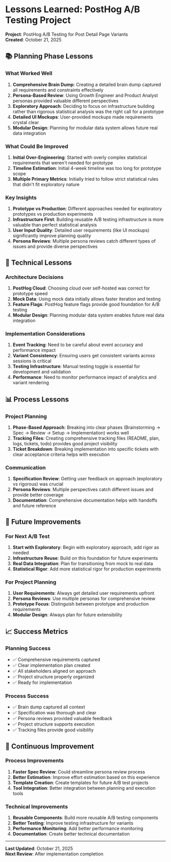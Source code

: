 # Lessons Learned: PostHog A/B Testing Project

**Project**: PostHog A/B Testing for Post Detail Page Variants  
**Created**: October 21, 2025

## 📚 Planning Phase Lessons

### What Worked Well

1. **Comprehensive Brain Dump**: Creating a detailed brain dump captured all requirements and constraints effectively
2. **Persona-Based Review**: Using Growth Engineer and Product Analyst personas provided valuable different perspectives
3. **Exploratory Approach**: Deciding to focus on infrastructure building rather than rigorous statistical analysis was the right call for a prototype
4. **Detailed UI Mockups**: User-provided mockups made requirements crystal clear
5. **Modular Design**: Planning for modular data system allows future real data integration

### What Could Be Improved

1. **Initial Over-Engineering**: Started with overly complex statistical requirements that weren't needed for prototype
2. **Timeline Estimation**: Initial 4-week timeline was too long for prototype scope
3. **Multiple Primary Metrics**: Initially tried to follow strict statistical rules that didn't fit exploratory nature

### Key Insights

1. **Prototype vs Production**: Different approaches needed for exploratory prototypes vs production experiments
2. **Infrastructure First**: Building reusable A/B testing infrastructure is more valuable than perfect statistical analysis
3. **User Input Quality**: Detailed user requirements (like UI mockups) significantly improve planning quality
4. **Persona Reviews**: Multiple persona reviews catch different types of issues and provide diverse perspectives

## 🔧 Technical Lessons

### Architecture Decisions

1. **PostHog Cloud**: Choosing cloud over self-hosted was correct for prototype speed
2. **Mock Data**: Using mock data initially allows faster iteration and testing
3. **Feature Flags**: PostHog feature flags provide good foundation for A/B testing
4. **Modular Design**: Planning modular data system enables future real data integration

### Implementation Considerations

1. **Event Tracking**: Need to be careful about event accuracy and performance impact
2. **Variant Consistency**: Ensuring users get consistent variants across sessions is critical
3. **Testing Infrastructure**: Manual testing toggle is essential for development and validation
4. **Performance**: Need to monitor performance impact of analytics and variant rendering

## 📊 Process Lessons

### Project Planning

1. **Phase-Based Approach**: Breaking into clear phases (Brainstorming → Spec → Review → Setup → Implementation) works well
2. **Tracking Files**: Creating comprehensive tracking files (README, plan, logs, tickets, todo) provides good project visibility
3. **Ticket Breakdown**: Breaking implementation into specific tickets with clear acceptance criteria helps with execution

### Communication

1. **Specification Review**: Getting user feedback on approach (exploratory vs rigorous) was crucial
2. **Persona Reviews**: Multiple perspectives catch different issues and provide better coverage
3. **Documentation**: Comprehensive documentation helps with handoffs and future reference

## 🎯 Future Improvements

### For Next A/B Test

1. **Start with Exploratory**: Begin with exploratory approach, add rigor as needed
2. **Infrastructure Reuse**: Build on this foundation for future experiments
3. **Real Data Integration**: Plan for transitioning from mock to real data
4. **Statistical Rigor**: Add more statistical rigor for production experiments

### For Project Planning

1. **User Requirements**: Always get detailed user requirements upfront
2. **Persona Reviews**: Use multiple personas for comprehensive review
3. **Prototype Focus**: Distinguish between prototype and production requirements
4. **Modular Design**: Always plan for future extensibility

## 📈 Success Metrics

### Planning Success

- ✅ Comprehensive requirements captured
- ✅ Clear implementation plan created
- ✅ All stakeholders aligned on approach
- ✅ Project structure properly organized
- ✅ Ready for implementation

### Process Success

- ✅ Brain dump captured all context
- ✅ Specification was thorough and clear
- ✅ Persona reviews provided valuable feedback
- ✅ Project structure supports execution
- ✅ Tracking files provide good visibility

## 🔄 Continuous Improvement

### Process Improvements

1. **Faster Spec Review**: Could streamline persona review process
2. **Better Estimation**: Improve effort estimation based on this experience
3. **Template Creation**: Create templates for future A/B test projects
4. **Tool Integration**: Better integration between planning and execution tools

### Technical Improvements

1. **Reusable Components**: Build more reusable A/B testing components
2. **Better Testing**: Improve testing infrastructure for variants
3. **Performance Monitoring**: Add better performance monitoring
4. **Documentation**: Create better technical documentation

---

**Last Updated**: October 21, 2025  
**Next Review**: After implementation completion
